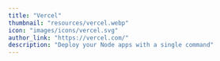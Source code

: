 ```yaml
---
title: "Vercel"
thumbnail: "resources/vercel.webp"
icon: "images/icons/vercel.svg"
author_link: "https://vercel.com/"
description: "Deploy your Node apps with a single command"
---
```

